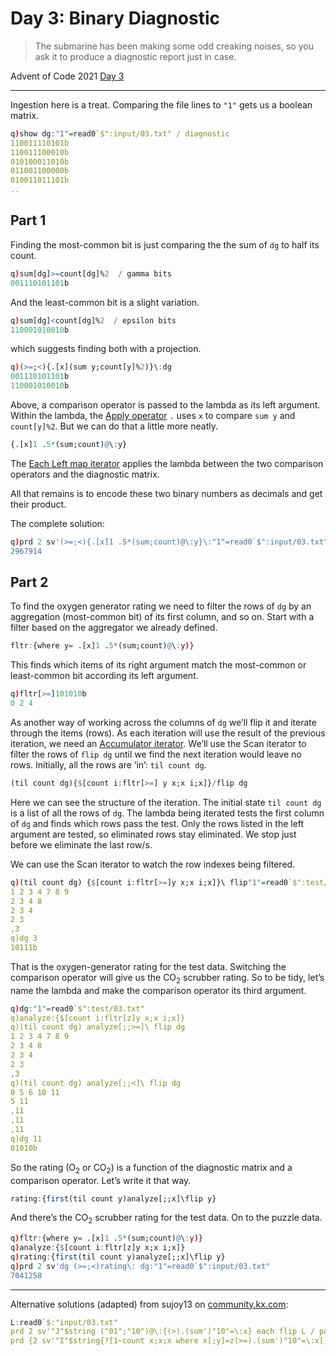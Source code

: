 # Day 3: Binary Diagnostic

> The submarine has been making some odd creaking noises, so you ask it to produce a diagnostic report just in case.

Advent of Code 2021 [Day 3](https://adventofcode.com/2021/day/3)

---

Ingestion here is a treat. Comparing the file lines to `"1"` gets us a boolean matrix.

```q
q)show dg:"1"=read0`$":input/03.txt" / diagnostic
110011110101b
110011100010b
010100011010b
011001100000b
010011011101b
..
```

## Part 1

Finding the most-common bit is just comparing the the sum of `dg` to half its count.

```q
q)sum[dg]>=count[dg]%2  / gamma bits
001110101101b
```

And the least-common bit is a slight variation.

```q
q)sum[dg]<count[dg]%2  / epsilon bits
110001010010b
```

which suggests finding both with a projection.

```q
q)(>=;<){.[x](sum y;count[y]%2)}\:dg
001110101101b
110001010010b
```

Above, a comparison operator is passed to the lambda as its left argument. 
Within the lambda, the [Apply operator](https://code.kx.com/q/ref/apply/) `.` uses `x` to compare `sum y` and `count[y]%2`. 
But we can do that a little more neatly.

```q
{.[x]1 .5*(sum;count)@\:y}
```

The [Each Left map iterator](https://code.kx.com/q/ref/maps#each-left-and-each-right) applies the lambda between the two comparison operators and the diagnostic matrix.

All that remains is to encode these two binary numbers as decimals and get their product. 

The complete solution:

```q
q)prd 2 sv'(>=;<){.[x]1 .5*(sum;count)@\:y}\:"1"=read0`$":input/03.txt"
2967914
```

## Part 2

To find the oxygen generator rating we need to filter the rows of `dg` by an aggregation (most-common bit) of its first column, and so on. 
Start with a filter based on the aggregator we already defined.

```q
fltr:{where y= .[x]1 .5*(sum;count)@\:y)}
```
This finds which items of its right argument match the most-common or least-common bit according its left argument.

```q
q)fltr[>=]101010b
0 2 4
```

As another way of working across the columns of `dg` we’ll flip it and iterate through the items (rows). 
As each iteration will use the result of the previous iteration, we need an [Accumulator iterator](https://code.kx.com/ref/acumulators/). 
We’ll use the Scan iterator to filter the rows of `flip dg` until we find the next iteration would leave no rows. 
Initially, all the rows are ‘in’: `til count dg`.


```q
(til count dg){$[count i:fltr[>=] y x;x i;x]}/flip dg
```

Here we can see the structure of the iteration. 
The initial state `til count dg` is a list of all the rows of `dg`. 
The lambda being iterated tests the first column of `dg` and finds which rows pass the test. 
Only the rows listed in the left argument are tested, so eliminated rows stay eliminated. 
We stop just before we eliminate the last row/s. 

We can use the Scan iterator to watch the row indexes being filtered.

```q
q)(til count dg) {$[count i:fltr[>=]y x;x i;x]}\ flip"1"=read0`$":test/03.txt"
1 2 3 4 7 8 9
2 3 4 8
2 3 4
2 3
,3
q)dg 3
10111b
```

That is the oxygen-generator rating for the test data. 
Switching the comparison operator will give us the CO<sub>2</sub> scrubber rating. 
So to be tidy, let’s name the lambda and make the comparison operator its third argument.

```q
q)dg:"1"=read0`$":test/03.txt"
q)analyze:{$[count i:fltr[z]y x;x i;x]}
q)(til count dg) analyze[;;>=]\ flip dg
1 2 3 4 7 8 9
2 3 4 8
2 3 4
2 3
,3
q)(til count dg) analyze[;;<]\ flip dg
0 5 6 10 11
5 11
,11
,11
,11
q)dg 11
01010b
```

So the rating (O<sub>2</sub> or CO<sub>2</sub>) is a function of the diagnostic matrix and a comparison operator. 
Let’s write it that way.

```q
rating:{first(til count y)analyze[;;x]\flip y}
```
And there’s the CO<sub>2</sub> scrubber rating for the test data. 
On to the puzzle data.

```q
q)fltr:{where y= .[x]1 .5*(sum;count)@\:y)}
q)analyze:{$[count i:fltr[z]y x;x i;x]}
q)rating:{first(til count y)analyze[;;x]\flip y}
q)prd 2 sv'dg (>=;<)rating\: dg:"1"=read0`$":input/03.txt"
7041258
```

---

Alternative solutions (adapted) from sujoy13 on [community.kx.com](https://community.kx.com/t5/Advent-of-Code-2021/AOC-Day-3-Binary-Diagnostic/td-p/11372):

```q
L:read0`$:"input/03.txt"
prd 2 sv'"J"$string ("01";"10")@\:{(>).(sum')"10"=\:x} each flip L / part 1
prd {2 sv'"I"$string{?[1~count x;x;x where x[;y]=z(>=).(sum')"10"=\:x[;y]]}[;;y]/ [x;til count first x]}[L;] each ("01";"10") /part 2
```
